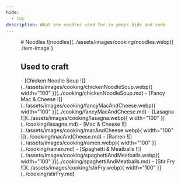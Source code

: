 ```yaml
---
hide:
  - toc
description: What are noodles used for in yeeps hide and seek
---
```

<figure markdown="1">
# Noodles
![noodles](../assets/images/cooking/noodles.webp){ .item-image }

## Used to craft

<div class="grid cards" markdown>
- [Chicken Noodle Soup ![](../assets/images/cooking/chickenNoodleSoup.webp){ width="100" }](../cooking/chickenNoodleSoup.md)
- [Fancy Mac & Cheese ![](../assets/images/cooking/fancyMacAndCheese.webp){ width="100" }](../cooking/fancyMacAndCheese.md)
- [Lasagna ![](../assets/images/cooking/lasagna.webp){ width="100" }](../cooking/lasagna.md)
- [Mac & Cheese ![](../assets/images/cooking/macAndCheese.webp){ width="100" }](../cooking/macAndCheese.md)
- [Ramen ![](../assets/images/cooking/ramen.webp){ width="100" }](../cooking/ramen.md)
- [Spaghetti & Meatballs ![](../assets/images/cooking/spaghettiAndMeatballs.webp){ width="100" }](../cooking/spaghettiAndMeatballs.md)
- [Stir Fry ![](../assets/images/cooking/stirFry.webp){ width="100" }](../cooking/stirFry.md)
</div>

</figure>